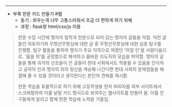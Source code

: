 ****
- 부록 한문 카드 만들기 #웹
	- 동기 : 외우는게 너무 고통스러워서 조금 더 편하게 하기 위해
	- 과정 : flask랑 html/css/js 이용



> 한문 수업 시간에 맹자의 철학과 한문으로 되어 있는 맹자의 글들을 익힘. 익힌 글들인 자포자기와 무항산무항심에 대한 글 중 무항산무항심에 대한 심층 탐구를 진행함. 탐구 활동을 통하여 맹자가 주요 덕목으로 여겼던 '어질 인'을 사람다움으로, '옳을 의'를 공정함으로 해석하고 올바른 지도자의 모습을 파악함. 맹자의 글들을 통해 과거의 선조들이 쓴 글들이 현대 사회에서도 적용될 수 있음을 인식하고 공자의 인과 맹자의 의의 정신을 계승해 나간다면 현대 사회의 문제점들을 해결해 줄 수 있을 것이라고 생각한다는 본인의 견해를 제시함. 
> 
> 한문 학습을 효율적으로 하기 위해 고등학생용 한자 900자를 외부 사이트에서 스크래핑하여 이를 낱말 카드 형식으로 보여주는 웹사이트를 만들어 봄. 이를 친구들에게 알리고 함께 한문 학습에 노력을 기울임.